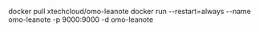 docker pull xtechcloud/omo-leanote
docker run --restart=always --name omo-leanote -p 9000:9000 -d omo-leanote
